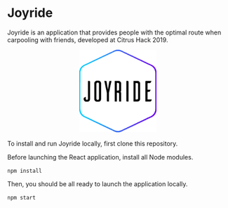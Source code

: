 # Joyride
Joyride is an application that provides people with the optimal route when carpooling with friends, developed at Citrus Hack 2019.


<p align="center"><img src="./frontend/src/assets/hex_redone.png" width="35%"/></p>

To install and run Joyride locally, first clone this repository.

Before launching the React application, install all Node modules.
```
npm install
```

Then, you should be all ready to launch the application locally.
```
npm start
```